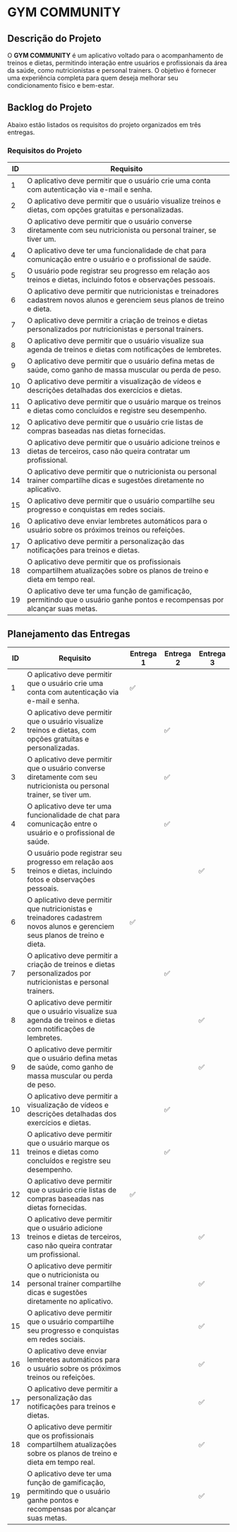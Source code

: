 # GYM COMMUNITY

## Descrição do Projeto
O **GYM COMMUNITY** é um aplicativo voltado para o acompanhamento de treinos e dietas, permitindo interação entre usuários e profissionais da área da saúde, como nutricionistas e personal trainers. O objetivo é fornecer uma experiência completa para quem deseja melhorar seu condicionamento físico e bem-estar.

## Backlog do Projeto

Abaixo estão listados os requisitos do projeto organizados em três entregas.

### Requisitos do Projeto

| ID  | Requisito |
|-----|-----------|
| 1   | O aplicativo deve permitir que o usuário crie uma conta com autenticação via e-mail e senha. |
| 2   | O aplicativo deve permitir que o usuário visualize treinos e dietas, com opções gratuitas e personalizadas. |
| 3   | O aplicativo deve permitir que o usuário converse diretamente com seu nutricionista ou personal trainer, se tiver um. |
| 4   | O aplicativo deve ter uma funcionalidade de chat para comunicação entre o usuário e o profissional de saúde. |
| 5   | O usuário pode registrar seu progresso em relação aos treinos e dietas, incluindo fotos e observações pessoais. |
| 6   | O aplicativo deve permitir que nutricionistas e treinadores cadastrem novos alunos e gerenciem seus planos de treino e dieta. |
| 7   | O aplicativo deve permitir a criação de treinos e dietas personalizados por nutricionistas e personal trainers. |
| 8   | O aplicativo deve permitir que o usuário visualize sua agenda de treinos e dietas com notificações de lembretes. |
| 9   | O aplicativo deve permitir que o usuário defina metas de saúde, como ganho de massa muscular ou perda de peso. |
| 10  | O aplicativo deve permitir a visualização de vídeos e descrições detalhadas dos exercícios e dietas. |
| 11  | O aplicativo deve permitir que o usuário marque os treinos e dietas como concluídos e registre seu desempenho. |
| 12  | O aplicativo deve permitir que o usuário crie listas de compras baseadas nas dietas fornecidas. |
| 13  | O aplicativo deve permitir que o usuário adicione treinos e dietas de terceiros, caso não queira contratar um profissional. |
| 14  | O aplicativo deve permitir que o nutricionista ou personal trainer compartilhe dicas e sugestões diretamente no aplicativo. |
| 15  | O aplicativo deve permitir que o usuário compartilhe seu progresso e conquistas em redes sociais. |
| 16  | O aplicativo deve enviar lembretes automáticos para o usuário sobre os próximos treinos ou refeições. |
| 17  | O aplicativo deve permitir a personalização das notificações para treinos e dietas. |
| 18  | O aplicativo deve permitir que os profissionais compartilhem atualizações sobre os planos de treino e dieta em tempo real. |
| 19  | O aplicativo deve ter uma função de gamificação, permitindo que o usuário ganhe pontos e recompensas por alcançar suas metas. |

## Planejamento das Entregas

| ID  | Requisito | Entrega 1 | Entrega 2 | Entrega 3 |
|-----|-----------|-----------|-----------|-----------|
| 1   | O aplicativo deve permitir que o usuário crie uma conta com autenticação via e-mail e senha. | ✅ |   |   |
| 2   | O aplicativo deve permitir que o usuário visualize treinos e dietas, com opções gratuitas e personalizadas. |   | ✅ |   |
| 3   | O aplicativo deve permitir que o usuário converse diretamente com seu nutricionista ou personal trainer, se tiver um. |   | ✅ |   |
| 4   | O aplicativo deve ter uma funcionalidade de chat para comunicação entre o usuário e o profissional de saúde. |   | ✅ |   |
| 5   | O usuário pode registrar seu progresso em relação aos treinos e dietas, incluindo fotos e observações pessoais. |   |  | ✅ |
| 6   | O aplicativo deve permitir que nutricionistas e treinadores cadastrem novos alunos e gerenciem seus planos de treino e dieta. | ✅ |   |   |
| 7   | O aplicativo deve permitir a criação de treinos e dietas personalizados por nutricionistas e personal trainers. |   | ✅ |   |
| 8   | O aplicativo deve permitir que o usuário visualize sua agenda de treinos e dietas com notificações de lembretes. |   |  | ✅ |
| 9   | O aplicativo deve permitir que o usuário defina metas de saúde, como ganho de massa muscular ou perda de peso. |   |  | ✅ |
| 10  | O aplicativo deve permitir a visualização de vídeos e descrições detalhadas dos exercícios e dietas. |   | ✅ |   |
| 11  | O aplicativo deve permitir que o usuário marque os treinos e dietas como concluídos e registre seu desempenho. |   | ✅ |  |
| 12  | O aplicativo deve permitir que o usuário crie listas de compras baseadas nas dietas fornecidas. | ✅ |   |   |
| 13  | O aplicativo deve permitir que o usuário adicione treinos e dietas de terceiros, caso não queira contratar um profissional. |   |   | ✅ |
| 14  | O aplicativo deve permitir que o nutricionista ou personal trainer compartilhe dicas e sugestões diretamente no aplicativo. |   |   | ✅ |
| 15  | O aplicativo deve permitir que o usuário compartilhe seu progresso e conquistas em redes sociais. |   |   | ✅ |
| 16  | O aplicativo deve enviar lembretes automáticos para o usuário sobre os próximos treinos ou refeições. |   |   | ✅ |
| 17  | O aplicativo deve permitir a personalização das notificações para treinos e dietas. |   |   | ✅ |
| 18  | O aplicativo deve permitir que os profissionais compartilhem atualizações sobre os planos de treino e dieta em tempo real. |   |   | ✅ |
| 19  | O aplicativo deve ter uma função de gamificação, permitindo que o usuário ganhe pontos e recompensas por alcançar suas metas. |   |   | ✅ |

